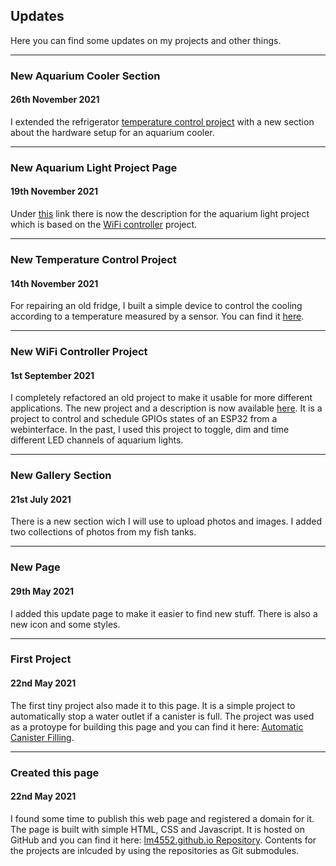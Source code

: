 ## Updates
Here you can find some updates on my projects and other things.


___

### New Aquarium Cooler Section
#### 26th November 2021

I extended the refrigerator [temperature control project](#/pages/projects/simple_temp_controller/readme.html) with a new section about the hardware setup for an aquarium cooler.

___

### New Aquarium Light Project Page
#### 19th November 2021

Under [this](#/pages/projects/aquarium_light/readme.html) link there is now the description for the aquarium light project which is based on the [WiFi controller](#/pages/projects/wifi_controller/readme.html) project.

___

### New Temperature Control Project
#### 14th November 2021

For repairing an old fridge, I built a simple device to control the cooling according to a temperature measured by a sensor. 
You can find it [here](#/pages/projects/simple_temp_controller/readme.html).

___

### New WiFi Controller Project
#### 1st September 2021

I completely refactored an old project to make it usable for more different applications. 
The new project and a description is now available [here](#/pages/projects/wifi_controller/readme.html).
It is a project to control and schedule GPIOs states of an ESP32 from a webinterface. 
In the past, I used this project to toggle, dim and time different LED channels of aquarium lights. 

___

### New Gallery Section
#### 21st July 2021

There is a new section wich I will use to upload photos and images.
I added two collections of photos from my fish tanks.  

___

### New Page
#### 29th May 2021

I added this update page to make it easier to find new stuff. 
There is also a new icon and some styles.

___

### First Project 
#### 22nd May 2021

The first tiny project also made it to this page. 
It is a simple project to automatically stop a water outlet if a canister is full. 
The project was used as a protoype for building this page and you can find it here: [Automatic Canister Filling](#/pages/projects/automatic_canister_filling/readme.html).  

___

### Created this page 
#### 22nd May 2021

I found some time to publish this web page and registered a domain for it.
The page is built with simple HTML, CSS and Javascript. It is hosted on GitHub and you can find it here: [lm4552.github.io Repository](https://github.com/lm4552/lm4552.github.io). Contents for the projects are inlcuded by using the repositories as Git submodules.

